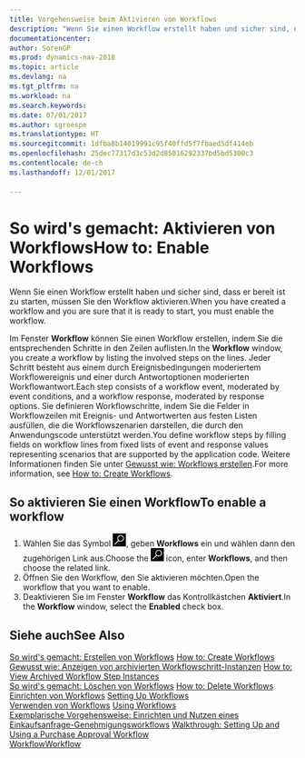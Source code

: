 ```yaml
---
title: Vorgehensweise beim Aktivieren von Workflows
description: "Wenn Sie einen Workflow erstellt haben und sicher sind, dass er bereit ist zu starten, müssen Sie den Workflow aktivieren."
documentationcenter: 
author: SorenGP
ms.prod: dynamics-nav-2018
ms.topic: article
ms.devlang: na
ms.tgt_pltfrm: na
ms.workload: na
ms.search.keywords: 
ms.date: 07/01/2017
ms.author: sgroespe
ms.translationtype: HT
ms.sourcegitcommit: 1dfba8b14019991c95f40ffd5f7fbaed5df414eb
ms.openlocfilehash: 25dec77317d3c53d2d85016292337bd5bd5300c3
ms.contentlocale: de-ch
ms.lasthandoff: 12/01/2017

---
```

# <a name="how-to-enable-workflows"></a><span data-ttu-id="447e1-103">So wird's gemacht: Aktivieren von Workflows</span><span class="sxs-lookup"><span data-stu-id="447e1-103">How to: Enable Workflows</span></span>
<span data-ttu-id="447e1-104">Wenn Sie einen Workflow erstellt haben und sicher sind, dass er bereit ist zu starten, müssen Sie den Workflow aktivieren.</span><span class="sxs-lookup"><span data-stu-id="447e1-104">When you have created a workflow and you are sure that it is ready to start, you must enable the workflow.</span></span>  

 <span data-ttu-id="447e1-105">Im Fenster **Workflow** können Sie einen Workflow erstellen, indem Sie die entsprechenden Schritte in den Zeilen auflisten.</span><span class="sxs-lookup"><span data-stu-id="447e1-105">In the **Workflow** window, you create a workflow by listing the involved steps on the lines.</span></span> <span data-ttu-id="447e1-106">Jeder Schritt besteht aus einem durch Ereignisbedingungen moderiertem Workflowereignis und einer durch Antwortoptionen moderierten Workflowantwort.</span><span class="sxs-lookup"><span data-stu-id="447e1-106">Each step consists of a workflow event, moderated by event conditions, and a workflow response, moderated by response options.</span></span> <span data-ttu-id="447e1-107">Sie definieren Workflowschritte, indem Sie die Felder in Workflowzeilen mit Ereignis- und Antwortwerten aus festen Listen ausfüllen, die die Workflowszenarien darstellen, die durch den Anwendungscode unterstützt werden.</span><span class="sxs-lookup"><span data-stu-id="447e1-107">You define workflow steps by filling fields on workflow lines from fixed lists of event and response values representing scenarios that are supported by the application code.</span></span> <span data-ttu-id="447e1-108">Weitere Informationen finden Sie unter [Gewusst wie: Workflows erstellen](across-how-to-create-workflows.md).</span><span class="sxs-lookup"><span data-stu-id="447e1-108">For more information, see [How to: Create Workflows](across-how-to-create-workflows.md).</span></span>  

## <a name="to-enable-a-workflow"></a><span data-ttu-id="447e1-109">So aktivieren Sie einen Workflow</span><span class="sxs-lookup"><span data-stu-id="447e1-109">To enable a workflow</span></span>  
1.  <span data-ttu-id="447e1-110">Wählen Sie das Symbol ![Nach Seite oder Bericht suchen](media/ui-search/search_small.png "Symbol Nach Seite oder Bericht suchen"), geben **Workflows** ein und wählen dann den zugehörigen Link aus.</span><span class="sxs-lookup"><span data-stu-id="447e1-110">Choose the ![Search for Page or Report](media/ui-search/search_small.png "Search for Page or Report icon") icon, enter **Workflows**, and then choose the related link.</span></span>  
2.  <span data-ttu-id="447e1-111">Öffnen Sie den Workflow, den Sie aktivieren möchten.</span><span class="sxs-lookup"><span data-stu-id="447e1-111">Open the workflow that you want to enable.</span></span>  
3.  <span data-ttu-id="447e1-112">Deaktivieren Sie im Fenster **Workflow** das Kontrollkästchen **Aktiviert**.</span><span class="sxs-lookup"><span data-stu-id="447e1-112">In the **Workflow** window, select the **Enabled** check box.</span></span>  

## <a name="see-also"></a><span data-ttu-id="447e1-113">Siehe auch</span><span class="sxs-lookup"><span data-stu-id="447e1-113">See Also</span></span>  
 <span data-ttu-id="447e1-114">[So wird's gemacht: Erstellen von Workflows](across-how-to-create-workflows.md) </span><span class="sxs-lookup"><span data-stu-id="447e1-114">[How to: Create Workflows](across-how-to-create-workflows.md) </span></span>  
 <span data-ttu-id="447e1-115">[Gewusst wie: Anzeigen von archivierten Workflowschritt-Instanzen](across-how-to-view-archived-workflow-step-instances.md) </span><span class="sxs-lookup"><span data-stu-id="447e1-115">[How to: View Archived Workflow Step Instances](across-how-to-view-archived-workflow-step-instances.md) </span></span>  
 <span data-ttu-id="447e1-116">[So wird's gemacht: Löschen von Workflows](across-how-to-delete-workflows.md) </span><span class="sxs-lookup"><span data-stu-id="447e1-116">[How to: Delete Workflows](across-how-to-delete-workflows.md) </span></span>  
 <span data-ttu-id="447e1-117">[Einrichten von Workflows](across-set-up-workflows.md) </span><span class="sxs-lookup"><span data-stu-id="447e1-117">[Setting Up Workflows](across-set-up-workflows.md) </span></span>  
 <span data-ttu-id="447e1-118">[Verwenden von Workflows](across-use-workflows.md) </span><span class="sxs-lookup"><span data-stu-id="447e1-118">[Using Workflows](across-use-workflows.md) </span></span>  
 <span data-ttu-id="447e1-119">[Exemplarische Vorgehensweise: Einrichten und Nutzen eines Einkaufsanfrage-Genehmigungsworkflows](walkthrough-setting-up-and-using-a-purchase-approval-workflow.md) </span><span class="sxs-lookup"><span data-stu-id="447e1-119">[Walkthrough: Setting Up and Using a Purchase Approval Workflow](walkthrough-setting-up-and-using-a-purchase-approval-workflow.md) </span></span>  
 [<span data-ttu-id="447e1-120">Workflow</span><span class="sxs-lookup"><span data-stu-id="447e1-120">Workflow</span></span>](across-workflow.md)   

